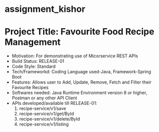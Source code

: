 # assignment_kishor
# Project Title: Favourite Food Recipe Management
* Motivation: For demonstrating use of Micorservice REST APIs
* Build Status: RELEASE-01
* Code Style: Standard
* Tech/Frameworkd: Coding Language used-Java, Framework-Spring Boot
* Features: Allows user to Add, Update, Remove, Fetch and Filter their Favourite Recipes
* Softwares needed: Java Runtime Environment version 8 or higher, Postman or any other API Client
* APIs developed/available till RELEASE-01: 
  1. recipe-service/v1/save
  2. recipe-service/v1/get/ById
  3. recipe-service/v1/delete/ById
  4. recipe-service/v1/listing
